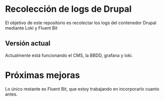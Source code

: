 # Recolección de logs de Drupal

El objetivo de este repositorio es recolectar los logs del contenedor Drupal mediante Loki y Fluent Bit

## Versión actual

Actualmente está funcionando el CMS, la BBDD, grafana y loki.

# Próximas mejoras

Lo único restante es Fluent Bit, que estoy trabajando en incorporarlo cuanto antes.